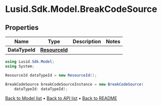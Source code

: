 # Lusid.Sdk.Model.BreakCodeSource

## Properties

Name | Type | Description | Notes
------------ | ------------- | ------------- | -------------
**DataTypeId** | [**ResourceId**](ResourceId.md) |  | 

```csharp
using Lusid.Sdk.Model;
using System;

ResourceId dataTypeId = new ResourceId();

BreakCodeSource breakCodeSourceInstance = new BreakCodeSource(
    dataTypeId: dataTypeId);
```

[Back to Model list](../README.md#documentation-for-models) &#8226; [Back to API list](../README.md#documentation-for-api-endpoints) &#8226; [Back to README](../README.md)
